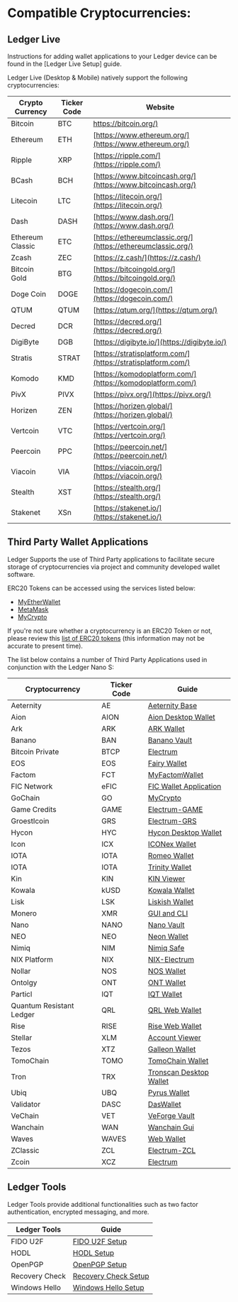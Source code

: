 # Compatible Cryptocurrencies:

## Ledger Live

Instructions for adding wallet applications to your Ledger device can be found in the [Ledger Live Setup] guide.

Ledger Live (Desktop & Mobile) natively support the following cryptocurrencies:

| Crypto Currency  | Ticker Code | Website                                                      |
|------------------|-------------|--------------------------------------------------------------|
| Bitcoin          | BTC         | [https://bitcoin.org/)](https://bitcoin.org/)                |
| Ethereum         | ETH         | [https://www.ethereum.org/](https://www.ethereum.org/)       |
| Ripple           | XRP         | [https://ripple.com/](https://ripple.com/)                   |
| BCash            | BCH         | [https://www.bitcoincash.org/](https://www.bitcoincash.org/) |
| Litecoin         | LTC         | [https://litecoin.org/](https://litecoin.org/)               |
| Dash             | DASH        | [https://www.dash.org/](https://www.dash.org/)               |
| Ethereum Classic | ETC         | [https://ethereumclassic.org/](https://ethereumclassic.org/) |
| Zcash            | ZEC         | [https://z.cash/](https://z.cash/)                           |
| Bitcoin Gold     | BTG         | [https://bitcoingold.org/](https://bitcoingold.org/)         |
| Doge Coin        | DOGE        | [https://dogecoin.com/](https://dogecoin.com/)               |
| QTUM             | QTUM        | [https://qtum.org/](https://qtum.org/)                       |
| Decred           | DCR         | [https://decred.org/](https://decred.org/)                   |
| DigiByte         | DGB         | [https://digibyte.io/](https://digibyte.io/)                 |
| Stratis          | STRAT       | [https://stratisplatform.com/](https://stratisplatform.com/) |
| Komodo           | KMD         | [https://komodoplatform.com/](https://komodoplatform.com/)   |
| PivX             | PIVX        | [https://pivx.org/](https://pivx.org/)                       |
| Horizen          | ZEN         | [https://horizen.global/](https://horizen.global/)           |
| Vertcoin         | VTC         | [https://vertcoin.org/](https://vertcoin.org/)               |
| Peercoin         | PPC         | [https://peercoin.net/](https://peercoin.net/)               |
| Viacoin          | VIA         | [https://viacoin.org/](https://viacoin.org/)                 |
| Stealth          | XST         | [https://stealth.org/](https://stealth.org/)                 |
| Stakenet         | XSn         | [https://stakenet.io/](https://stakenet.io/)                 |


## Third Party Wallet Applications

Ledger Supports the use of Third Party applications to facilitate secure storage of cryptocurrencies via project and community developed wallet software.

ERC20 Tokens can be accessed using the services listed below:

-   [MyEtherWallet](https://www.myetherwallet.com/)
-   [MetaMask](https://metamask.io/)
-   [MyCrypto](https://mycrypto.com/)

If you're not sure whether a cryptocurrency is an ERC20 Token or not, please review this [list of ERC20 tokens](https://eidoo.io/erc20-tokens-list/) (this information may not be accurate to present time).

The list below contains a number of Third Party Applications used in conjunction with the Ledger Nano S:


| Cryptocurrency         | Ticker Code | Guide                                                        |
|------------------------|-------------|--------------------------------------------------------------|
| Aeternity| AE| [Aeternity Base](https://hackmd.aepps.com/s/rJ50IACAm)|
| Aion                   | AION        | [Aion Desktop Wallet](https://docs.aion.network/docs/ledger-hardware-wallet-guide)|
| Ark| ARK| [ARK Wallet](https://blog.ark.io/full-ledger-nano-s-hardware-wallet-guide-for-ark-7bf7bfff4cef)|
| Banano| BAN| [Banano Vault](https://coranos.github.io/bananos/ledger-nano-s/guide)|
| Bitcoin Private| BTCP| [Electrum](https://docs.google.com/document/u/1/d/e/2PACX-1vTsClCr23RxcsUh9drSiwuVAD-M40k2HVC8TCFHIxU_ZHWNAS5RVq7BnOHOXZp_r9oH6Ki-AZmHJTmX/pub) |
| EOS| EOS| [Fairy Wallet](https://github.com/tarassh/fairy-wallet/wiki)|
| Factom| FCT| [MyFactomWallet](https://help.myfactomwallet.com/)|
| FIC Network| eFIC| [FIC Wallet Application](https://www.medium.com/fic-network/ledger-fic-75bdca73dc7b)|
| GoChain| GO| [MyCrypto](https://support.mycrypto.com/accessing-your-wallet/how-to-use-your-ledger-with-mycrypto.html)|
| Game Credits| GAME| [Electrum-GAME](http://electrum-game.org/ledgerhowto.html)|
| Groestlcoin| GRS| [Electrum-GRS](https://groestlcoin.org/forum/index.php?topic=1045.0)|
| Hycon| HYC| [Hycon Desktop Wallet](https://hycon.io/ledger/)|
| Icon| ICX| [ICONex Wallet](https://icon.foundation/ledgerGuideForICX/en)|
| IOTA| IOTA| [Romeo Wallet](https://github.com/IOTA-Ledger/iota-web-wallet-guide/blob/master/iota-Romeo-guide.md)|
| IOTA| IOTA| [Trinity Wallet](https://trinity.iota.org/hardware)|
| Kin| KIN| [KIN Viewer](https://www.kin.org/migrationLedger)|
| Kowala| kUSD| [Kowala Wallet](https://www.kowala.tech/the-kowala-protocol/kusd/setting-up-ledger/)|
| Lisk| LSK| [Liskish Wallet](https://medium.com/@hirishh/22763eb54d03)|
| Monero| XMR| [GUI and CLI](https://support.ledger.com/hc/en-us/articles/360006352934-Monero-XMR-)|
| Nano| NANO | [Nano Vault](http://blog.nanovault.io/guides/use-your-ledger-device-with-nanovault/)|
| NEO| NEO| [Neon Wallet](https://support.ledger.com/hc/en-us/articles/115005530425-Neo-NEO-)|
| Nimiq|NIM| [Nimiq Safe](https://nimiq.com/tutorials/ledger/)|
| NIX Platform| NIX| [NIX-Electrum](https://medium.com/@nixplatform/81fffb1a1fc)|
| Nollar| NOS| [NOS Wallet](https://docs.google.com/document/d/1gXvjJc1e1jZulc3K2E2D7EI0ZbB59-tsDjYFrXo0ksI/edit)|
| Ontolgy| ONT| [ONT Wallet](https://github.com/ontio/documentation/blob/master/walletDevDocs/How%20to%20install%20and%20use%20ONT.md)|
| Particl| IQT| [IQT Wallet](https://particl.wiki/ledger)|
| Quantum Resistant Ledger| QRL| [QRL Web Wallet](https://docs.theqrl.org/wallet/ledger-nano-s/)|
| Rise| RISE| [Rise Web Wallet](https://support.ledger.com/hc/en-us/articles/360008533894-Rise-RISE-)|
| Stellar| XLM| [Account Viewer](https://support.ledger.com/hc/en-us/articles/115003797194-Stellar-XLM-)|
| Tezos| XTZ| [Galleon Wallet](https://medium.com/@obsidian.systems/getting-started-with-tezos-on-the-ledger-nano-s-c011517b0f3c)|
| TomoChain| TOMO| [TomoChain Wallet](https://medium.com/tomochain/tomochain-is-officially-supported-by-ledger-nano-s-d908b80e9578)|
| Tron| TRX| [Tronscan Desktop Wallet](https://support.ledger.com/hc/en-us/articles/360006904193-TRON-TRX-)|
| Ubiq| UBQ| [Pyrus Wallet](https://support.ledger.com/hc/en-us/articles/115005459725-Ubiq-UBQ-)|
| Validator| DASC| [DasWallet](https://support.ledger.com/hc/article_attachments/360017758034/Ledger_Nano_S_Tutorial_final.pdf)|
| VeChain| VET| [VeForge Vault](https://www.veforge.com/tutorials/ledger/)|
| Wanchain| WAN| [Wanchain Gui](https://wanchain.org/files/Wanchain_Ledger_Wallet_Overview.pdf)|
| Waves| WAVES| [Web Wallet](https://docs.wavesplatform.com/en/waves-client/account-management/ledger-nano.html)|
| ZClassic| ZCL| [Electrum-ZCL](https://medium.com/@applicationist/zclassic-ledger-nano-s-guide-554c67033dae)|
| Zcoin| XCZ| [Electrum](https://zcoin.io/using-zcoin-with-ledger-on-electrum/)|

## Ledger Tools

Ledger Tools provide additional functionalities such as two factor authentication, encrypted messaging, and more.

| Ledger Tools         | Guide                                                        |
|------------------------|--------------------------------------------------------------|
| FIDO U2F                   | [FIDO U2F Setup](https://support.ledger.com/hc/en-us/articles/115005198545-FIDO-U2F)|
| HODL                   | [HODL Setup](https://support.ledger.com/hc/en-us/articles/360005064153-HODL)|
| OpenPGP                   | [OpenPGP Setup](https://support.ledger.com/hc/en-us/articles/115005200649-OpenPGP)|
| Recovery Check                   | [Recovery Check Setup](https://support.ledger.com/hc/en-us/articles/360007223753-Recovery-Check)|
| Windows Hello                   | [Windows Hello Setup](https://support.ledger.com/hc/en-us/articles/115005200629-Windows-Hello)|
